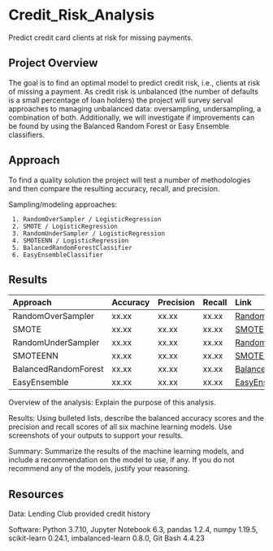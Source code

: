 # Credit_Risk_Analysis
Predict credit card clients at risk for missing payments.
## Project Overview
 The goal is to find an optimal model to predict credit risk, i.e., clients at risk of missing a payment.  As credit risk is unbalanced (the number of defaults is a small percentage of loan holders) the project will survey serval approaches to managing unbalanced data: oversampling, undersampling, a combination of both. Additionally, we will investigate if improvements can be found by using the Balanced Random Forest or Easy Ensemble classifiers.


## Approach
To find a quality solution the project will test a number of methodologies and then compare the resulting accuracy, recall, and precision. 

Sampling/modeling approaches:

     1. RandomOverSampler / LogisticRegression
     2. SMOTE / LogisticRegression
     3. RandomUnderSampler / LogisticRegression
     4. SMOTEENN / LogisticRegression
     5. BalancedRandomForestClassifier
     6. EasyEnsembleClassifier


## Results
| Approach             | Accuracy | Precision | Recall | Link                                                                                                                |
| :------------------- | :------- | :-------- | :----- | :------------------------------------------------------------------------------------------------------------------ |
| RandomOverSampler    | xx.xx    | xx.xx     | xx.xx  | [RandomOverSampler](https://github.com/goldbala55/surfs_up/blob/main/December_Hawaii_Temperature_Statistics.png)    |
| SMOTE                | xx.xx    | xx.xx     | xx.xx  | [SMOTE](https://github.com/goldbala55/surfs_up/blob/main/December_Hawaii_Temperature_Statistics.png)                |
| RandomUnderSampler   | xx.xx    | xx.xx     | xx.xx  | [RandomUnderSampler](https://github.com/goldbala55/surfs_up/blob/main/December_Hawaii_Temperature_Statistics.png)   |
| SMOTEENN             | xx.xx    | xx.xx     | xx.xx  | [SMOTEENN](https://github.com/goldbala55/surfs_up/blob/main/December_Hawaii_Temperature_Statistics.png)             |
| BalancedRandomForest | xx.xx    | xx.xx     | xx.xx  | [BalancedRandomForest](https://github.com/goldbala55/surfs_up/blob/main/December_Hawaii_Temperature_Statistics.png) |
| EasyEnsemble         | xx.xx    | xx.xx     | xx.xx  | [EasyEnsemble](https://github.com/goldbala55/surfs_up/blob/main/December_Hawaii_Temperature_Statistics.png)         |
  



Overview of the analysis: Explain the purpose of this analysis.

Results: Using bulleted lists, describe the balanced accuracy scores and the precision and recall scores of all six machine learning models. Use screenshots of your outputs to support your results.

Summary: Summarize the results of the machine learning models, and include a recommendation on the model to use, if any. If you do not recommend any of the models, justify your reasoning.

 ## Resources
 Data: Lending Club provided credit history

 Software: Python 3.7.10, Jupyter Notebook 6.3, pandas 1.2.4, numpy 1.19.5, scikit-learn 0.24.1, imbalanced-learn 0.8.0, Git Bash 4.4.23
